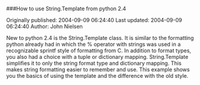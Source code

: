###How to use String.Template from python 2.4

Originally published: 2004-09-09 06:24:40
Last updated: 2004-09-09 06:24:40
Author: John Nielsen

New to python 2.4 is the String.Template class. It is similar to the formatting python already had in which the % operator with strings was used in a recognizable sprintf style of formatting from C. In addition to format types, you also had a choice with a tuple or dictionary mapping.  String.Template simplifies it to only the string format type and dictionary mapping. This makes string formatting easier to remember and use. This example shows you the basics of using the template and the difference with the old style.